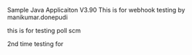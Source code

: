 Sample Java Applicaiton V3.90
This is for webhook testing by manikumar.donepudi

this is for testing poll scm

2nd time testing for 
